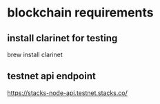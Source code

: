 # blockchain  requirements


## install clarinet for testing
brew install clarinet

## testnet api endpoint
https://stacks-node-api.testnet.stacks.co/
